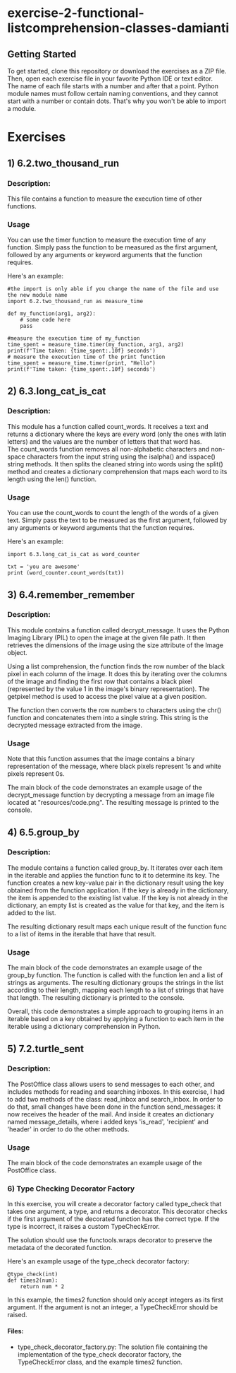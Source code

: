 # exercise-2-functional-listcomprehension-classes-damianti

## Getting Started

To get started, clone this repository or download the exercises as a ZIP file. Then, open each exercise file in your favorite Python IDE or text editor. <br>
The name of each file starts with a number and after that a point. Python module names must follow certain naming conventions, and they cannot start with a number or contain dots. 
That's why you won't be able to import a module. 
# Exercises
## 1)  6.2.two_thousand_run
### Description: 
This file contains a function to measure the execution time of other functions.

### Usage

You can use the timer function to measure the execution time of any function. Simply pass the function to be measured as the first argument, followed by any arguments or keyword arguments that the function requires.

Here's an example:

    #the import is only able if you change the name of the file and use the new module name
    import 6.2.two_thousand_run as measure_time
    
    def my_function(arg1, arg2):
        # some code here
        pass

    #measure the execution time of my_function
    time_spent = measure_time.timer(my_function, arg1, arg2)
    print(f'Time taken: {time_spent:.10f} seconds')
    # measure the execution time of the print function
    time_spent = measure_time.timer(print, "Hello")
    print(f'Time taken: {time_spent:.10f} seconds')

## 2)  6.3.long_cat_is_cat
### Description:

This module has a function called count_words. It receives a text and returns a dictionary where the keys are every 
word (only the ones with latin letters) and the values are the number of letters that that word has. <br>
The count_words function removes all non-alphabetic characters and non-space characters from the input string using the
isalpha() and isspace() string methods. It then splits the cleaned string into words using the split() method and 
creates a dictionary comprehension that maps each word to its length using the len() function.

### Usage

You can use the count_words to count the length of the words of a given text. Simply pass the text to be measured 
as the first argument, followed by any arguments or keyword arguments that the function requires.

Here's an example:
    
    import 6.3.long_cat_is_cat as word_counter
    
    txt = 'you are awesome'
    print (word_counter.count_words(txt))
   
## 3)  6.4.remember_remember
### Description:
This module contains a function called decrypt_message. It uses the Python Imaging Library (PIL) to open the image at 
the given file path. It then retrieves the dimensions of the image using the size attribute of the Image object.

Using a list comprehension, the function finds the row number of the black pixel in each column of the image. It does
this by iterating over the columns of the image and finding the first row that contains a black pixel (represented by 
the value 1 in the image's binary representation). The getpixel method is used to access the pixel value at a given 
position.

The function then converts the row numbers to characters using the chr() function and concatenates them into a single
string. This string is the decrypted message extracted from the image.

### Usage

Note that this function assumes that the image contains a binary representation of the message, where black pixels
represent 1s and white pixels represent 0s.

The main block of the code demonstrates an example usage of the decrypt_message function by decrypting a message 
from an image file located at "resources/code.png". The resulting message is printed to the console.

## 4)  6.5.group_by
### Description:
The module contains a function called group_by. It iterates over each item in the iterable and applies the function 
func to it to determine its key. The function creates a new key-value pair in the dictionary result using the key
obtained from the function application. If the key is already in the dictionary, the item is appended to the existing
list value. If the key is not already in the dictionary, an empty list is created as the value for that key, and the
item is added to the list.

The resulting dictionary result maps each unique result of the function func to a list of items in the iterable that 
have that result.

### Usage
The main block of the code demonstrates an example usage of the group_by function. 
The function is called with the function len and a list of strings as arguments. The resulting dictionary groups the 
strings in the list according to their length, mapping each length to a list of strings that have that length. 
The resulting dictionary is printed to the console.

Overall, this code demonstrates a simple approach to grouping items in an iterable based on a key obtained by applying 
a function to each item in the iterable using a dictionary comprehension in Python.

## 5)  7.2.turtle_sent
### Description:
The PostOffice class allows users to send messages to each other, and includes methods for reading and searching inboxes.
In this exercise, I had to add two methods of the class: read_inbox and search_inbox. In order to do that, small changes
have been done in the function send_messages: it now receives the header of the mail. And inside it creates an dictionary
named message_details, where i added keys 'is_read', 'recipient' and 'header' in order to do the other methods.

### Usage
The main block of the code demonstrates an example usage of the PostOffice class.

### 6)  Type Checking Decorator Factory
In this exercise, you will create a decorator factory called type_check that takes one argument, a type, and returns a
decorator. This decorator checks if the first argument of the decorated function has the correct type. If the type is 
incorrect, it raises a custom TypeCheckError.

The solution should use the functools.wraps decorator to preserve the metadata of the decorated function.

Here's an example usage of the type_check decorator factory:

    @type_check(int)
    def times2(num):
        return num * 2
In this example, the times2 function should only accept integers as its first argument. If the argument is not an integer, a TypeCheckError should be raised.

#### Files:

- type_check_decorator_factory.py: The solution file containing the implementation of the type_check decorator factory, the TypeCheckError class, and the example times2 function.
